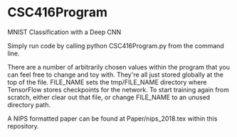 # CSC416Program
MNIST Classification with a Deep CNN

Simply run code by calling
python CSC416Program.py
from the command line.

There are a number of arbitrarily chosen values within the program that you can feel free to change and toy with. They're all just stored globally at the top of the file. FILE\_NAME sets the tmp/FILE\_NAME directory where TensorFlow stores checkpoints for the network. To start training again from scratch, either clear out that file, or change FILE\_NAME to an unused directory path.

A NIPS formatted paper can be found at Paper/nips_2018.tex within this repository.
